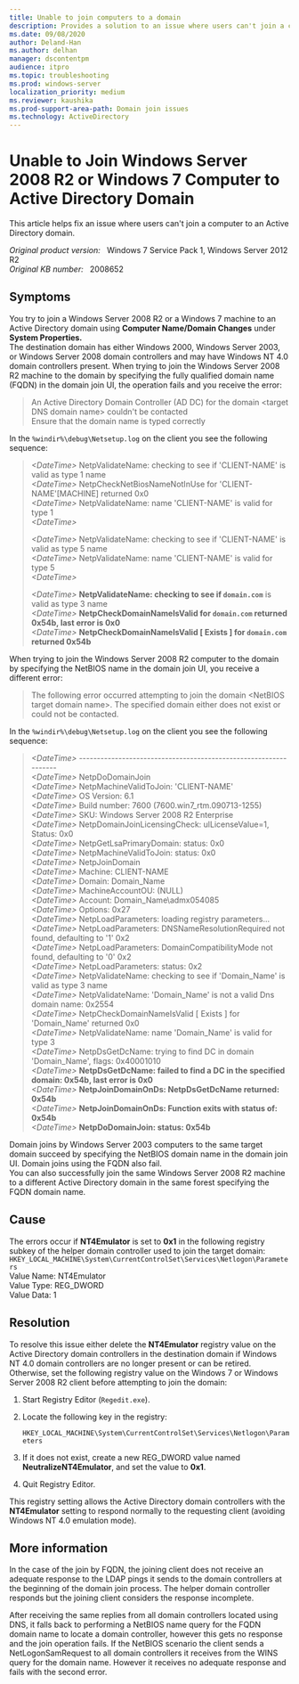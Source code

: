 ```yaml
---
title: Unable to join computers to a domain
description: Provides a solution to an issue where users can't join a computer to an Active Directory domain.
ms.date: 09/08/2020
author: Deland-Han
ms.author: delhan
manager: dscontentpm
audience: itpro
ms.topic: troubleshooting
ms.prod: windows-server
localization_priority: medium
ms.reviewer: kaushika
ms.prod-support-area-path: Domain join issues
ms.technology: ActiveDirectory
---
```

# Unable to Join Windows Server 2008 R2 or Windows 7 Computer to Active Directory Domain

This article helps fix an issue where users can't join a computer to an Active Directory domain.

_Original product version:_ &nbsp; Windows 7 Service Pack 1, Windows Server 2012 R2  
_Original KB number:_ &nbsp; 2008652

## Symptoms

You try to join a Windows Server 2008 R2 or a Windows 7 machine to an Active Directory domain using **Computer Name/Domain Changes** under **System Properties.**  
The destination domain has either Windows 2000, Windows Server 2003, or Windows Server 2008 domain controllers and may have Windows NT 4.0 domain controllers present.
When trying to join the Windows Server 2008 R2 machine to the domain by specifying the fully qualified domain name (FQDN) in the domain join UI, the operation fails and you receive the error:

> An Active Directory Domain Controller (AD DC) for the domain \<target DNS domain name> couldn't be contacted  
> Ensure that the domain name is typed correctly

In the `%windir%\debug\Netsetup.log` on the client you see the following sequence:

> *\<DateTime>* NetpValidateName: checking to see if 'CLIENT-NAME' is valid as type 1 name  
> *\<DateTime>* NetpCheckNetBiosNameNotInUse for 'CLIENT-NAME'[MACHINE] returned 0x0  
> *\<DateTime>* NetpValidateName: name 'CLIENT-NAME' is valid for type 1  
> *\<DateTime>*  
>
> *\<DateTime>* NetpValidateName: checking to see if 'CLIENT-NAME' is valid as type 5 name  
> *\<DateTime>* NetpValidateName: name 'CLIENT-NAME' is valid for type 5  
> *\<DateTime>*  
>
> *\<DateTime>* **NetpValidateName: checking to see if `domain.com`** is valid as type 3 name  
> *\<DateTime>* **NetpCheckDomainNameIsValid for `domain.com` returned 0x54b, last error is 0x0**  
> *\<DateTime>* **NetpCheckDomainNameIsValid [ Exists ] for `domain.com` returned 0x54b**  

When trying to join the Windows Server 2008 R2 computer to the domain by specifying the NetBIOS name in the domain join UI, you receive a different error:

> The following error occurred attempting to join the domain \<NetBIOS target domain name>. The specified domain either does not exist or could not be contacted.

In the `%windir%\debug\Netsetup.log` on the client you see the following sequence:

> *\<DateTime>* -----------------------------------------------------------------  
*\<DateTime>* NetpDoDomainJoin  
*\<DateTime>* NetpMachineValidToJoin: 'CLIENT-NAME'  
*\<DateTime>*  OS Version: 6.1  
*\<DateTime>*  Build number: 7600 (7600.win7_rtm.090713-1255)  
*\<DateTime>*  SKU: Windows Server 2008 R2 Enterprise  
*\<DateTime>* NetpDomainJoinLicensingCheck: ulLicenseValue=1, Status: 0x0  
*\<DateTime>* NetpGetLsaPrimaryDomain: status: 0x0  
*\<DateTime>* NetpMachineValidToJoin: status: 0x0  
*\<DateTime>* NetpJoinDomain  
*\<DateTime>*  Machine: CLIENT-NAME  
*\<DateTime>*  Domain: Domain_Name  
*\<DateTime>*  MachineAccountOU: (NULL)  
*\<DateTime>*  Account: Domain_Name\admx054085  
*\<DateTime>*  Options: 0x27  
*\<DateTime>* NetpLoadParameters: loading registry parameters...  
*\<DateTime>* NetpLoadParameters: DNSNameResolutionRequired not found, defaulting to '1' 0x2  
*\<DateTime>* NetpLoadParameters: DomainCompatibilityMode not found, defaulting to '0' 0x2  
*\<DateTime>* NetpLoadParameters: status: 0x2  
*\<DateTime>* NetpValidateName: checking to see if 'Domain_Name' is valid as type 3 name  
*\<DateTime>* NetpValidateName:  'Domain_Name' is not a valid Dns domain name: 0x2554  
*\<DateTime>* NetpCheckDomainNameIsValid [ Exists ] for 'Domain_Name' returned 0x0  
*\<DateTime>* NetpValidateName: name 'Domain_Name' is valid for type 3  
*\<DateTime>* NetpDsGetDcName: trying to find DC in domain 'Domain_Name', flags: 0x40001010  
*\<DateTime>* **NetpDsGetDcName: failed to find a DC in the specified domain: 0x54b, last error is 0x0**  
*\<DateTime>* **NetpJoinDomainOnDs: NetpDsGetDcName returned: 0x54b**  
*\<DateTime>* **NetpJoinDomainOnDs: Function exits with status of: 0x54b**  
*\<DateTime>* **NetpDoDomainJoin: status: 0x54b**  

Domain joins by Windows Server 2003 computers to the same target domain succeed by specifying the NetBIOS domain name in the domain join UI. Domain joins using the FQDN also fail.  
You can also successfully join the same Windows Server 2008 R2 machine to a different Active Directory domain in the same forest specifying the FQDN domain name.

## Cause

The errors occur if **NT4Emulator** is set to **0x1** in the following registry subkey of the helper domain controller used to join the target domain:  
`HKEY_LOCAL_MACHINE\System\CurrentControlSet\Services\Netlogon\Parameters`  
Value Name: NT4Emulator  
Value Type:  REG_DWORD  
Value Data: 1  

## Resolution

To resolve this issue either delete the **NT4Emulator** registry value on the Active Directory domain controllers in the destination domain if Windows NT 4.0 domain controllers are no longer present or can be retired. Otherwise, set the following registry value on the Windows 7 or Windows Server 2008 R2 client before attempting to join the domain:

1. Start Registry Editor (`Regedit.exe`).  

2. Locate the following key in the registry:

    `HKEY_LOCAL_MACHINE\System\CurrentControlSet\Services\Netlogon\Parameters`

3. If it does not exist, create a new REG_DWORD value named **NeutralizeNT4Emulator**, and set the value to **0x1**.

4. Quit Registry Editor.  

This registry setting allows the Active Directory domain controllers with the **NT4Emulator** setting to respond normally to the requesting client (avoiding Windows NT 4.0 emulation mode).

## More information

In the case of the join by FQDN, the joining client does not receive an adequate response to the LDAP pings it sends to the domain controllers at the beginning of the domain join process. The helper domain controller responds but the joining client considers the response incomplete.

After receiving the same replies from all domain controllers located using DNS, it falls back to performing a NetBIOS name query for the FQDN domain name to locate a domain controller, however this gets no response and the join operation fails.
If the NetBIOS scenario the client sends a NetLogonSamRequest to all domain controllers it receives from the WINS query for the domain name. However it receives no adequate response and fails with the second error.
